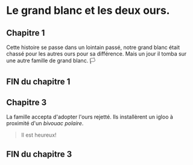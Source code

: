 # Le grand blanc et les deux ours.
## Chapitre 1
Cette histoire se passe dans un lointain passé,
notre grand blanc était chassé pour les autres ours pour sa différence. 
Mais un jour il tomba sur une autre famille de grand blanc. 🏳️
## FIN du chapitre 1

## Chapitre 3
La famille accepta d'adopter l'ours rejetté. 
Ils installèrent un igloo à proximité d'un *bivouac polaire*. 
> Il est heureux!
## FIN du chapitre 3
